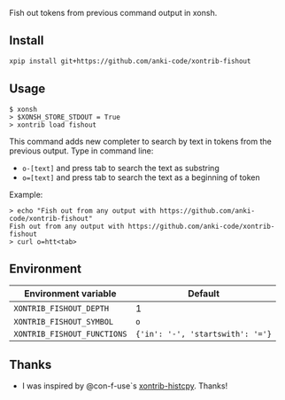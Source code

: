 Fish out tokens from previous command output in xonsh.

## Install
```bash
xpip install git+https://github.com/anki-code/xontrib-fishout
```

## Usage
```
$ xonsh
> $XONSH_STORE_STDOUT = True
> xontrib load fishout
```
This command adds new completer to search by text in tokens from the previous output. Type in command line:
*  `o-[text]` and press tab to search the text as substring
*  `o=[text]` and press tab to search the text as a beginning of token

Example: 
```
> echo "Fish out from any output with https://github.com/anki-code/xontrib-fishout"
Fish out from any output with https://github.com/anki-code/xontrib-fishout
> curl o=htt<tab>
```

## Environment
| Environment variable          | Default |
| ----------------------------- | ------- |
| `XONTRIB_FISHOUT_DEPTH`       | 1       |
| `XONTRIB_FISHOUT_SYMBOL`      | `o`     |
| `XONTRIB_FISHOUT_FUNCTIONS`   | `{'in': '-', 'startswith': '='}` |

## Thanks
* I was inspired by @con-f-use`s [xontrib-histcpy](https://github.com/con-f-use/xontrib-histcpy). Thanks!
